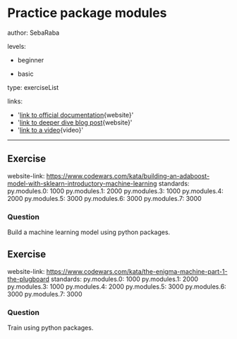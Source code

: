 # Practice package modules
author: SebaRaba

levels:

  - beginner

  - basic


type: exerciseList

links:

  - '[link to official documentation](https://docs.python.org/3/tutorial/modules.html){website}'
  - '[link to deeper dive blog post](https://docs.python.org/3/tutorial/modules.html){website}'
  - '[link to a video](https://www.youtube.com/watch?v=V-GZxNLOMXs){video}'

---
## Exercise
website-link: https://www.codewars.com/kata/building-an-adaboost-model-with-sklearn-introductory-machine-learning
standards:
    py.modules.0: 1000
    py.modules.1: 2000
    py.modules.3: 1000
    py.modules.4: 2000
    py.modules.5: 3000
    py.modules.6: 3000
    py.modules.7: 3000

### Question
Build a machine learning model using python packages.

## Exercise
website-link: https://www.codewars.com/kata/the-enigma-machine-part-1-the-plugboard
standards:
    py.modules.0: 1000
    py.modules.1: 2000
    py.modules.3: 1000
    py.modules.4: 2000
    py.modules.5: 3000
    py.modules.6: 3000
    py.modules.7: 3000

### Question
Train using python packages.
